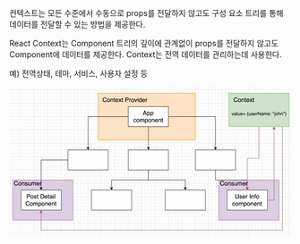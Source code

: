 컨텍스트는 모든 수준에서 수동으로 props를 전달하지 않고도 구성 요소 트리를 통해 데이터를 전달할 수 있는 방법을 제공한다. 

React Context는 Component 트리의 깊이에 관계없이 props를 전달하지 않고도 Component에 데이터를 제공한다. Context는 전역 데이터를 관리하는데 사용한다. 

예) 전역상태, 테마, 서비스, 사용자 설정 등 

![image-20240522222226809](https://raw.githubusercontent.com/oiosu/image_repo/master/img/image-20240522222226809.png)